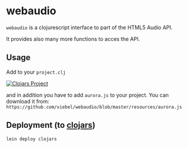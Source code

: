 webaudio
=======

`webaudio` is a clojurescript interface to part of the HTML5 Audio API.

It provides also many more functions to acces the API.

Usage
-----
Add to your `project.clj`

[![Clojars Project](http://clojars.org/viebel/webaudio/latest-version.svg)](http://clojars.org/viebel/webaudio)

and in addition you have to add `aurora.js` to your project.
You can download it from: `https://github.com/viebel/webaudio/blob/master/resources/aurora.js`


Deployment (to [clojars](https://clojars.org/))
------------------------------------
```
lein deploy clojars
```
